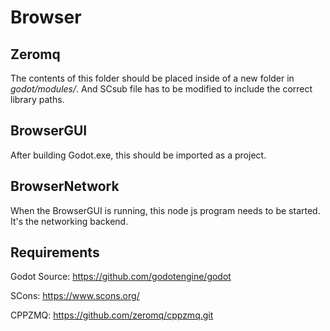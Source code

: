 # Browser

## Zeromq

The contents of this folder should be placed inside of a new folder in *godot/modules/*. And SCsub file has to be modified to include the correct library paths.

## BrowserGUI

After building Godot.exe, this should be imported as a project.

## BrowserNetwork

When the BrowserGUI is running, this node js program needs to be started. It's the networking backend.

## Requirements

Godot Source: https://github.com/godotengine/godot

SCons: https://www.scons.org/

CPPZMQ: https://github.com/zeromq/cppzmq.git